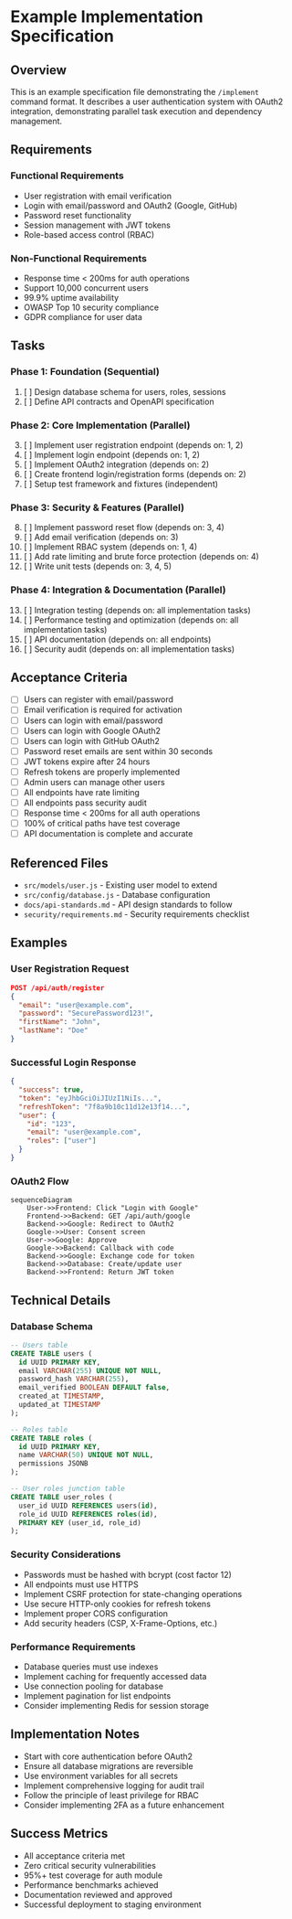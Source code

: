 # Example Implementation Specification

## Overview

This is an example specification file demonstrating the `/implement` command format. It describes a user
authentication system with OAuth2 integration, demonstrating parallel task execution and dependency management.

## Requirements

### Functional Requirements

- User registration with email verification
- Login with email/password and OAuth2 (Google, GitHub)
- Password reset functionality
- Session management with JWT tokens
- Role-based access control (RBAC)

### Non-Functional Requirements

- Response time < 200ms for auth operations
- Support 10,000 concurrent users
- 99.9% uptime availability
- OWASP Top 10 security compliance
- GDPR compliance for user data

## Tasks

### Phase 1: Foundation (Sequential)

1. [ ] Design database schema for users, roles, sessions
2. [ ] Define API contracts and OpenAPI specification

### Phase 2: Core Implementation (Parallel)

3. [ ] Implement user registration endpoint (depends on: 1, 2)
4. [ ] Implement login endpoint (depends on: 1, 2)
5. [ ] Implement OAuth2 integration (depends on: 2)
6. [ ] Create frontend login/registration forms (depends on: 2)
7. [ ] Setup test framework and fixtures (independent)

### Phase 3: Security & Features (Parallel)

8. [ ] Implement password reset flow (depends on: 3, 4)
9. [ ] Add email verification (depends on: 3)
10. [ ] Implement RBAC system (depends on: 1, 4)
11. [ ] Add rate limiting and brute force protection (depends on: 4)
12. [ ] Write unit tests (depends on: 3, 4, 5)

### Phase 4: Integration & Documentation (Parallel)

13. [ ] Integration testing (depends on: all implementation tasks)
14. [ ] Performance testing and optimization (depends on: all implementation tasks)
15. [ ] API documentation (depends on: all endpoints)
16. [ ] Security audit (depends on: all implementation tasks)

## Acceptance Criteria

- [ ] Users can register with email/password
- [ ] Email verification is required for activation
- [ ] Users can login with email/password
- [ ] Users can login with Google OAuth2
- [ ] Users can login with GitHub OAuth2
- [ ] Password reset emails are sent within 30 seconds
- [ ] JWT tokens expire after 24 hours
- [ ] Refresh tokens are properly implemented
- [ ] Admin users can manage other users
- [ ] All endpoints have rate limiting
- [ ] All endpoints pass security audit
- [ ] Response time < 200ms for all auth operations
- [ ] 100% of critical paths have test coverage
- [ ] API documentation is complete and accurate

## Referenced Files

- `src/models/user.js` - Existing user model to extend
- `src/config/database.js` - Database configuration
- `docs/api-standards.md` - API design standards to follow
- `security/requirements.md` - Security requirements checklist

## Examples

### User Registration Request

```json
POST /api/auth/register
{
  "email": "user@example.com",
  "password": "SecurePassword123!",
  "firstName": "John",
  "lastName": "Doe"
}
```

### Successful Login Response

```json
{
  "success": true,
  "token": "eyJhbGciOiJIUzI1NiIs...",
  "refreshToken": "7f8a9b10c11d12e13f14...",
  "user": {
    "id": "123",
    "email": "user@example.com",
    "roles": ["user"]
  }
}
```

### OAuth2 Flow

```mermaid
sequenceDiagram
    User->>Frontend: Click "Login with Google"
    Frontend->>Backend: GET /api/auth/google
    Backend->>Google: Redirect to OAuth2
    Google->>User: Consent screen
    User->>Google: Approve
    Google->>Backend: Callback with code
    Backend->>Google: Exchange code for token
    Backend->>Database: Create/update user
    Backend->>Frontend: Return JWT token
```

## Technical Details

### Database Schema

```sql
-- Users table
CREATE TABLE users (
  id UUID PRIMARY KEY,
  email VARCHAR(255) UNIQUE NOT NULL,
  password_hash VARCHAR(255),
  email_verified BOOLEAN DEFAULT false,
  created_at TIMESTAMP,
  updated_at TIMESTAMP
);

-- Roles table
CREATE TABLE roles (
  id UUID PRIMARY KEY,
  name VARCHAR(50) UNIQUE NOT NULL,
  permissions JSONB
);

-- User roles junction table
CREATE TABLE user_roles (
  user_id UUID REFERENCES users(id),
  role_id UUID REFERENCES roles(id),
  PRIMARY KEY (user_id, role_id)
);
```

### Security Considerations

- Passwords must be hashed with bcrypt (cost factor 12)
- All endpoints must use HTTPS
- Implement CSRF protection for state-changing operations
- Use secure HTTP-only cookies for refresh tokens
- Implement proper CORS configuration
- Add security headers (CSP, X-Frame-Options, etc.)

### Performance Requirements

- Database queries must use indexes
- Implement caching for frequently accessed data
- Use connection pooling for database
- Implement pagination for list endpoints
- Consider implementing Redis for session storage

## Implementation Notes

- Start with core authentication before OAuth2
- Ensure all database migrations are reversible
- Use environment variables for all secrets
- Implement comprehensive logging for audit trail
- Follow the principle of least privilege for RBAC
- Consider implementing 2FA as a future enhancement

## Success Metrics

- All acceptance criteria met
- Zero critical security vulnerabilities
- 95%+ test coverage for auth module
- Performance benchmarks achieved
- Documentation reviewed and approved
- Successful deployment to staging environment

